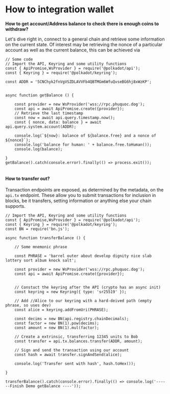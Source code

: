 # How to integration wallet

**How to get account/Address balance to check there is enough coins to withdraw?**

Let's dive right in, connect to a general chain and retrieve some information on the current state. Of interest may be retrieving the nonce of a particular account as well as the current balance, this can be achieved via&#x20;

```
// Some code
// Import the API, Keyring and some utility functions
const { ApiPromise,WsProvider } = require('@polkadot/api');
const { Keyring } = require('@polkadot/keyring');

const ADDR = '5CNChyk2fnVgVSZDLAVVFb4QBTMGm6WfuQvseBG6hj8xWzKP';


async function getBalance () {

	const provider = new WsProvider('wss://rpc.phuquoc.dog');
	const api = await ApiPromise.create({provider});
	// Retrieve the last timestamp
	const now = await api.query.timestamp.now();
	const { nonce, data: balance } = await api.query.system.account(ADDR);

	console.log(`${now}: balance of ${balance.free} and a nonce of ${nonce}`);
	console.log('balance for human: ' + balance.free.toHuman());
	console.log(balance);

}
getBalance().catch(console.error).finally(() => process.exit());


```

#### How to transfer out?

Transaction endpoints are exposed, as determined by the metadata, on the `api.tx` endpoint. These allow you to submit transactions for inclusion in blocks, be it transfers, setting information or anything else your chain supports.



```
// Import the API, Keyring and some utility functions
const { ApiPromise,WsProvider } = require('@polkadot/api');
const { Keyring } = require('@polkadot/keyring');
const BN = require('bn.js');

async function transferBalance () {

	// Some mnemonic phrase
	
	const PHRASE = 'barrel outer about develop dignity nice slab lottery sort album knock salt';

	const provider = new WsProvider('wss://rpc.phuquoc.dog');
	const api = await ApiPromise.create({provider});
	

	// Constuct the keyring after the API (crypto has an async init)
    const keyring = new Keyring({ type: 'sr25519' });

    // Add //Alice to our keyring with a hard-deived path (empty phrase, so uses dev)
    const alice = keyring.addFromUri(PHRASE);

    const decims = new BN(api.registry.chainDecimals);
    const factor = new BN(1).pow(decims);
    const amount = new BN(1).mul(factor);

    // Create a extrinsic, transferring 12345 units to Bob
    const transfer = api.tx.balances.transfer(ADDR, amount);

    // Sign and send the transaction using our account
    const hash = await transfer.signAndSend(alice);

    console.log('Transfer sent with hash', hash.toHex());

}

transferBalance().catch(console.error).finally(() => console.log('------Finish Demo getBalance ----'));
```

